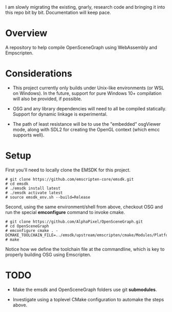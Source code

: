<aside class="warning">
I am slowly migrating the existing, gnarly, research code and bringing it into
this repo bit by bit. Documentation will keep pace.
</aside>

# Overview

A repository to help compile OpenSceneGraph using WebAssembly and Empscripten.

# Considerations

- This project currently only builds under Unix-like environments (or WSL on
  Windows). In the future, support for pure Windows 10+ compilation will also be
  provided, if possible.

- OSG and any library dependencies will need to all be compiled statically.
  Support for dynamic linkage is experimental.

- The path of least resistance will be to use the "embedded" osgViewer mode,
  along with SDL2 for creating the OpenGL context (which emcc supports well).

# Setup

First you'll need to locally clone the EMSDK for this project.

```
# git clone https://github.com/emscripten-core/emsdk.git
# cd emsdk
# ./emsdk install latest
# ./emsdk activate latest
# source emsdk_env.sh --build=Release
```
Second, using the same environment/shell from above, checkout OSG and run the
special **emconfigure** command to invoke cmake.

```
# git clone https://github.com/AlphaPixel/OpenSceneGraph.git
# cd OpenSceneGraph
# emconfigure cmake . -DCMAKE_TOOLCHAIN_FILE=../emsdk/upstream/emscripten/cmake/Modules/Platform/Emscripten.cmake
# make
```

Notice how we define the toolchain file at the commandline, which is key to
properly building OSG using Emscripten.

# TODO

- Make the emsdk and OpenSceneGraph folders use git **submodules**.

- Investigate using a toplevel CMake configuration to automake the steps above.
